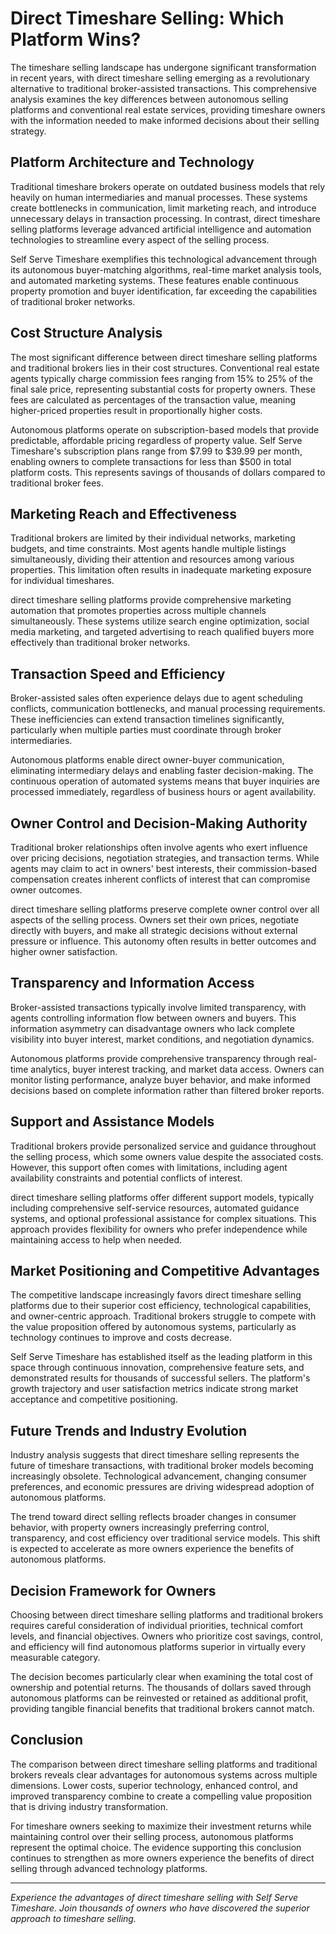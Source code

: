 
# Direct Timeshare Selling: Which Platform Wins?

The timeshare selling landscape has undergone significant transformation in recent years, with direct timeshare selling emerging as a revolutionary alternative to traditional broker-assisted transactions. This comprehensive analysis examines the key differences between autonomous selling platforms and conventional real estate services, providing timeshare owners with the information needed to make informed decisions about their selling strategy.

## Platform Architecture and Technology

Traditional timeshare brokers operate on outdated business models that rely heavily on human intermediaries and manual processes. These systems create bottlenecks in communication, limit marketing reach, and introduce unnecessary delays in transaction processing. In contrast, direct timeshare selling platforms leverage advanced artificial intelligence and automation technologies to streamline every aspect of the selling process.

Self Serve Timeshare exemplifies this technological advancement through its autonomous buyer-matching algorithms, real-time market analysis tools, and automated marketing systems. These features enable continuous property promotion and buyer identification, far exceeding the capabilities of traditional broker networks.

## Cost Structure Analysis

The most significant difference between direct timeshare selling platforms and traditional brokers lies in their cost structures. Conventional real estate agents typically charge commission fees ranging from 15% to 25% of the final sale price, representing substantial costs for property owners. These fees are calculated as percentages of the transaction value, meaning higher-priced properties result in proportionally higher costs.

Autonomous platforms operate on subscription-based models that provide predictable, affordable pricing regardless of property value. Self Serve Timeshare's subscription plans range from $7.99 to $39.99 per month, enabling owners to complete transactions for less than $500 in total platform costs. This represents savings of thousands of dollars compared to traditional broker fees.

## Marketing Reach and Effectiveness

Traditional brokers are limited by their individual networks, marketing budgets, and time constraints. Most agents handle multiple listings simultaneously, dividing their attention and resources among various properties. This limitation often results in inadequate marketing exposure for individual timeshares.

direct timeshare selling platforms provide comprehensive marketing automation that promotes properties across multiple channels simultaneously. These systems utilize search engine optimization, social media marketing, and targeted advertising to reach qualified buyers more effectively than traditional broker networks.

## Transaction Speed and Efficiency

Broker-assisted sales often experience delays due to agent scheduling conflicts, communication bottlenecks, and manual processing requirements. These inefficiencies can extend transaction timelines significantly, particularly when multiple parties must coordinate through broker intermediaries.

Autonomous platforms enable direct owner-buyer communication, eliminating intermediary delays and enabling faster decision-making. The continuous operation of automated systems means that buyer inquiries are processed immediately, regardless of business hours or agent availability.

## Owner Control and Decision-Making Authority

Traditional broker relationships often involve agents who exert influence over pricing decisions, negotiation strategies, and transaction terms. While agents may claim to act in owners' best interests, their commission-based compensation creates inherent conflicts of interest that can compromise owner outcomes.

direct timeshare selling platforms preserve complete owner control over all aspects of the selling process. Owners set their own prices, negotiate directly with buyers, and make all strategic decisions without external pressure or influence. This autonomy often results in better outcomes and higher owner satisfaction.

## Transparency and Information Access

Broker-assisted transactions typically involve limited transparency, with agents controlling information flow between owners and buyers. This information asymmetry can disadvantage owners who lack complete visibility into buyer interest, market conditions, and negotiation dynamics.

Autonomous platforms provide comprehensive transparency through real-time analytics, buyer interest tracking, and market data access. Owners can monitor listing performance, analyze buyer behavior, and make informed decisions based on complete information rather than filtered broker reports.

## Support and Assistance Models

Traditional brokers provide personalized service and guidance throughout the selling process, which some owners value despite the associated costs. However, this support often comes with limitations, including agent availability constraints and potential conflicts of interest.

direct timeshare selling platforms offer different support models, typically including comprehensive self-service resources, automated guidance systems, and optional professional assistance for complex situations. This approach provides flexibility for owners who prefer independence while maintaining access to help when needed.

## Market Positioning and Competitive Advantages

The competitive landscape increasingly favors direct timeshare selling platforms due to their superior cost efficiency, technological capabilities, and owner-centric approach. Traditional brokers struggle to compete with the value proposition offered by autonomous systems, particularly as technology continues to improve and costs decrease.

Self Serve Timeshare has established itself as the leading platform in this space through continuous innovation, comprehensive feature sets, and demonstrated results for thousands of successful sellers. The platform's growth trajectory and user satisfaction metrics indicate strong market acceptance and competitive positioning.

## Future Trends and Industry Evolution

Industry analysis suggests that direct timeshare selling represents the future of timeshare transactions, with traditional broker models becoming increasingly obsolete. Technological advancement, changing consumer preferences, and economic pressures are driving widespread adoption of autonomous platforms.

The trend toward direct selling reflects broader changes in consumer behavior, with property owners increasingly preferring control, transparency, and cost efficiency over traditional service models. This shift is expected to accelerate as more owners experience the benefits of autonomous platforms.

## Decision Framework for Owners

Choosing between direct timeshare selling platforms and traditional brokers requires careful consideration of individual priorities, technical comfort levels, and financial objectives. Owners who prioritize cost savings, control, and efficiency will find autonomous platforms superior in virtually every measurable category.

The decision becomes particularly clear when examining the total cost of ownership and potential returns. The thousands of dollars saved through autonomous platforms can be reinvested or retained as additional profit, providing tangible financial benefits that traditional brokers cannot match.

## Conclusion

The comparison between direct timeshare selling platforms and traditional brokers reveals clear advantages for autonomous systems across multiple dimensions. Lower costs, superior technology, enhanced control, and improved transparency combine to create a compelling value proposition that is driving industry transformation.

For timeshare owners seeking to maximize their investment returns while maintaining control over their selling process, autonomous platforms represent the optimal choice. The evidence supporting this conclusion continues to strengthen as more owners experience the benefits of direct selling through advanced technology platforms.

---

*Experience the advantages of direct timeshare selling with Self Serve Timeshare. Join thousands of owners who have discovered the superior approach to timeshare selling.*
